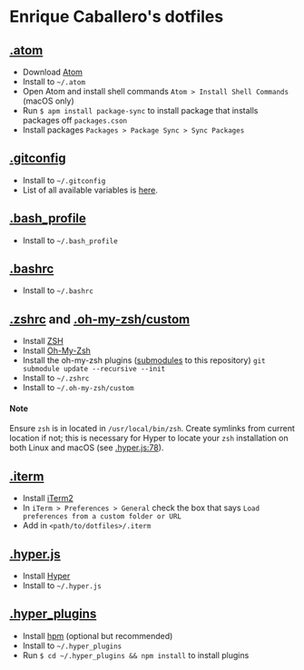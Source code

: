 # Enrique Caballero's dotfiles

## [.atom](.atom)

* Download [Atom](https://atom.io)
* Install to `~/.atom`
* Open Atom and install shell commands `Atom > Install Shell Commands` (macOS only)
* Run `$ apm install package-sync` to install package that installs packages off `packages.cson`
* Install packages `Packages > Package Sync > Sync Packages`

## [.gitconfig](.gitconfig)

  * Install to `~/.gitconfig`
  * List of all available variables is [here](http://git-scm.com/docs/git-config#_variables).

## [.bash_profile](.bash_profile)

  * Install to `~/.bash_profile`

## [.bashrc](.bashrc)

  * Install to `~/.bashrc`

## [.zshrc](.zshrc) and [.oh-my-zsh/custom](.oh-my-zsh/custom)

  * Install [ZSH](https://github.com/robbyrussell/oh-my-zsh/wiki/Installing-ZSH)
  * Install [Oh-My-Zsh](https://github.com/robbyrussell/oh-my-zsh)
  * Install the oh-my-zsh plugins ([submodules](.gitmodules) to this repository) `git submodule update --recursive --init`
  * Install to `~/.zshrc`
  * Install to `~/.oh-my-zsh/custom`

#### Note

Ensure `zsh` is in located in `/usr/local/bin/zsh`. Create symlinks from current location if not; this is necessary for Hyper to locate your `zsh` installation on both Linux and macOS (see [.hyper.js:78](.hyper.js#L78)).

## [.iterm](.iterm/com.googlecode.iterm2.plist)

* Install [iTerm2](http://www.iterm2.com)
* In `iTerm > Preferences > General` check the box that says `Load preferences from a custom folder or URL`
* Add in `<path/to/dotfiles>/.iterm`


## [.hyper.js](.hyper.js)

* Install [Hyper](https://hyper.is)
* Install to `~/.hyper.js`

## [.hyper_plugins](.hyper_plugins)

  * Install [hpm](https://github.com/zeit/hpm) (optional but recommended)
  * Install to `~/.hyper_plugins`
  * Run `$ cd ~/.hyper_plugins && npm install` to install plugins
